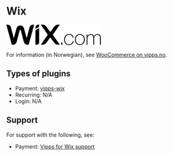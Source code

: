 <!-- START_METADATA
---
hide_table_of_contents: true
pagination_next: null
pagination_prev: null
---
END_METADATA -->

# Wix

![Wix logo](images/wix.png)

For information (in Norwegian), see [WooCommerce on vipps.no](https://vipps.no/produkter-og-tjenester/bedrift/ta-betalt-paa-nett/ta-betalt-paa-nett/Wix/).


## Types of plugins

* Payment: [vipps-wix](https://github.com/vippsas/vipps-wix)
* Recurring: N/A
* Login: N/A

## Support

For support with the following, see:

* Payment: [Vipps for Wix support](https://crude.no/vipps-wix-support/)
